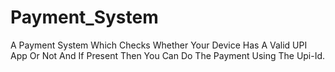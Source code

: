 # Payment_System
A Payment System Which Checks Whether Your Device Has A Valid UPI App Or Not And If Present Then You Can Do The Payment Using The Upi-Id.
